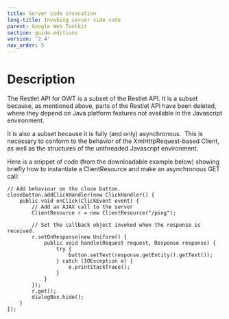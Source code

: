 ```yaml
---
title: Server code invocation
long-title: Invoking server side code
parent: Google Web Toolkit
section: guide-editions
version: '2.4'
nav_order: 5
---
```

# Description

The Restlet API for GWT is a subset of the Restlet API. It is a subset
because, as mentioned above, parts of the Restlet API have been deleted,
where they depend on Java platform features not available in the
Javascript environment.

It is also a subset because it is fully (and only) asynchronous.  This
is necessary to conform to the behavior of the XmlHttpRequest-based
Client, as well as the structures of the unthreaded Javascript
environment.

Here is a snippet of code (from the downloadable example below) showing
briefly how to instantiate a ClientResource and make an asynchronous GET
call:

<pre class="language-java"><code class="language-java">// Add behaviour on the close button.
closeButton.addClickHandler(new ClickHandler() {
    public void onClick(ClickEvent event) {
        // Add an AJAX call to the server
        ClientResource r = new ClientResource("/ping");

        // Set the callback object invoked when the response is received.
        r.setOnResponse(new Uniform() {
            public void handle(Request request, Response response) {
                try {
                    button.setText(response.getEntity().getText());
                } catch (IOException e) {
                    e.printStackTrace();
                }
            }
        });
        r.get();
        dialogBox.hide();
    }
});
</code></pre>
